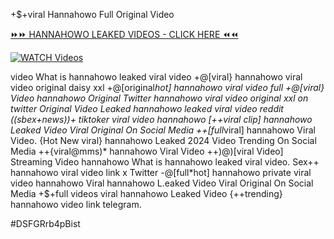 +$+viral Hannahowo Full Original Video


[⏩⏩ HANNAHOWO LEAKED VIDEOS - CLICK HERE ⏪⏪](https://mov24.shop/watch/hannahowo)

[![WATCH Videos](https://i.imgur.com/dJHk4Zq.gif)](https://mov24.shop/watch/hannahowo)




























video What is hannahowo leaked viral video +@[viral} hannahowo viral video original daisy xxl +@[original*hot] hannahowo viral video full +@[viral} Video hannahowo Original Twitter
hannahowo viral video original xxl on twitter
Original Video Leaked hannahowo leaked viral video reddit ((sbex+news))+ tiktoker viral video hannahowo [++viral clip] hannahowo Leaked Video Viral Original On Social Media
++[full*viral] hannahowo Viral Video. {Hot New viral} hannahowo Leaked 2024 Video Trending On Social Media ++{viral@mms)* hannahowo Viral Video ++)@)[viral Video] Streaming Video hannahowo
What is hannahowo leaked viral video.
Sex++ hannahowo viral video link x Twitter
-@[full*hot] hannahowo private viral video hannahowo Viral hannahowo L.eaked Video Viral Original On Social Media +$+full videos viral hannahowo Leaked Video
{++trending} hannahowo video link telegram.


#DSFGRrb4pBist